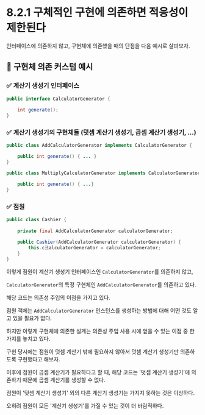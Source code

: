 # 8.2.1 구체적인 구현에 의존하면 적응성이 제한된다

인터페이스에 의존하지 않고, 구현체에 의존했을 때의 단점을 다음 예시로 살펴보자.

## 🎯 구현체 의존 커스텀 예시

### ✅ 계산기 생성기 인터페이스
```java
public interface CalculatorGenerator {
    
    int generate();
}
```

### ✅ 계산기 생성기의 구현체들 (덧셈 계산기 생성기, 곱셈 계산기 생성기, ...)

```java
public class AddCalculatorGenerator implements CalculatorGenerator {

    public int generate() { ... }
}
```

```java
public class MultiplyCalculatorGenerator implements CalculatorGenerator {

    public int generate() { ...}
}
```

### ✅ 점원
```java
public class Cashier {
    
    private final AddCalculatorGenerator calculatorGenerator;
    
    public Cashier(AddCalculatorGenerator calculatorGenerator) {
        this.c크alculatorGenerator = calculatorGenerator;
    }
}
```
이렇게 점원이 계산기 생성기 인터페이스인 `CalculatorGenerator`를 의존하지 않고,

`CalculatorGenerator`의 특정 구현체인 `AddCalculatorGenerator`를 의존하고 있다.

해당 코드는 의존성 주입의 이점을 가지고 있다.

점원 객체는 `AddCalculatorGenerator` 인스턴스를 생성하는 방법에 대해 어떤 것도 알고 있을 필요가 없다.

하지만 이렇게 구현체에 의존한 설계는 의존성 주입 사용 시에 얻을 수 있는 이점 중 한 가지를 놓치고 있다.

구현 당시에는 점원이 덧셈 계산기 밖에 필요하지 않아서 덧셈 계산기 생성기만 의존하도록 구현했다고 해보자.

이후에 점원이 곱셈 계산기가 필요하다고 할 때, 해당 코드는 '덧셈 계산기 생성기'에 의존하기 때문에 곱셈 계산기를 생성할 수 없다.

점원이 '덧셈 계산기 생성기' 외의 다른 계산기 생성기는 가지지 못하는 것은 이상하다.

오히려 점원이 모든 '계산기 생성기'를 가질 수 있는 것이 더 바람직하다.


